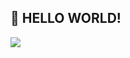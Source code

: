 ## 👋 HELLO WORLD!

<img src="https://img.shields.io/badge/Python-3776AB?style=flat-square&logo=Python&logoColor=white"/>
